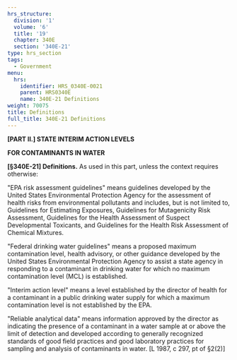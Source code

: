 ```yaml
---
hrs_structure:
  division: '1'
  volume: '6'
  title: '19'
  chapter: 340E
  section: '340E-21'
type: hrs_section
tags:
  - Government
menu:
  hrs:
    identifier: HRS_0340E-0021
    parent: HRS0340E
    name: 340E-21 Definitions
weight: 70075
title: Definitions
full_title: 340E-21 Definitions
---
```

**[PART II.] STATE INTERIM ACTION LEVELS**

**FOR CONTAMINANTS IN WATER**

**[§340E-21] Definitions.** As used in this part, unless the context requires otherwise:

"EPA risk assessment guidelines" means guidelines developed by the United States Environmental Protection Agency for the assessment of health risks from environmental pollutants and includes, but is not limited to, Guidelines for Estimating Exposures, Guidelines for Mutagenicity Risk Assessment, Guidelines for the Health Assessment of Suspect Developmental Toxicants, and Guidelines for the Health Risk Assessment of Chemical Mixtures.

"Federal drinking water guidelines" means a proposed maximum contamination level, health advisory, or other guidance developed by the United States Environmental Protection Agency to assist a state agency in responding to a contaminant in drinking water for which no maximum contamination level (MCL) is established.

"Interim action level" means a level established by the director of health for a contaminant in a public drinking water supply for which a maximum contamination level is not established by the EPA.

"Reliable analytical data" means information approved by the director as indicating the presence of a contaminant in a water sample at or above the limit of detection and developed according to generally recognized standards of good field practices and good laboratory practices for sampling and analysis of contaminants in water. [L 1987, c 297, pt of §2(2)]